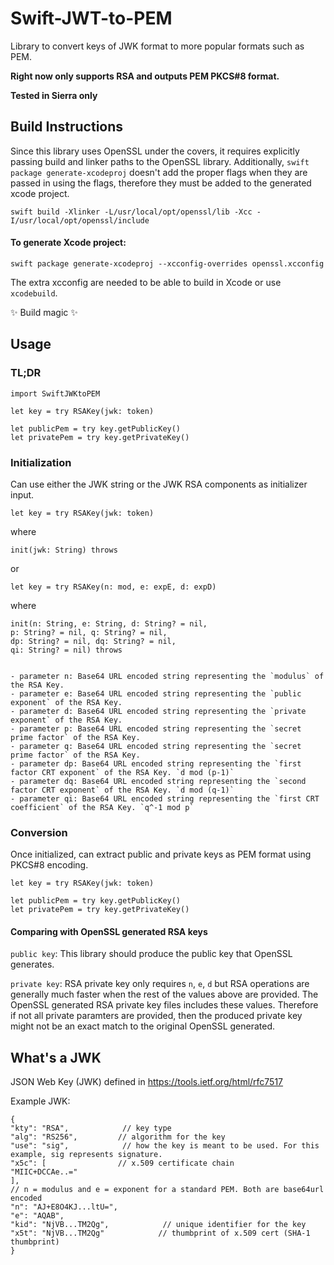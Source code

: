 # Swift-JWT-to-PEM

Library to convert keys of JWK format to more popular formats such as PEM.

**Right now only supports RSA and outputs PEM PKCS#8 format.**

**Tested in Sierra only**

## Build Instructions


Since this library uses OpenSSL under the covers, it requires explicitly passing build and linker paths to the OpenSSL library. Additionally, `swift package generate-xcodeproj` doesn't add the proper flags when they are passed in using the flags, therefore they must be added to the generated xcode project.
```
swift build -Xlinker -L/usr/local/opt/openssl/lib -Xcc -I/usr/local/opt/openssl/include
```
#### To generate Xcode project:
```
swift package generate-xcodeproj --xcconfig-overrides openssl.xcconfig
```
The extra xcconfig are needed to be able to build in Xcode or use `xcodebuild`.

✨ Build magic ✨


## Usage

### TL;DR
```
import SwiftJWKtoPEM

let key = try RSAKey(jwk: token)

let publicPem = try key.getPublicKey()
let privatePem = try key.getPrivateKey()
```

### Initialization
Can use either the JWK string or the JWK RSA components as initializer input.

```
let key = try RSAKey(jwk: token)
```
where
```
init(jwk: String) throws
```
or
```
let key = try RSAKey(n: mod, e: expE, d: expD)
```
where
```
init(n: String, e: String, d: String? = nil,
p: String? = nil, q: String? = nil,
dp: String? = nil, dq: String? = nil,
qi: String? = nil) throws


- parameter n: Base64 URL encoded string representing the `modulus` of the RSA Key.
- parameter e: Base64 URL encoded string representing the `public exponent` of the RSA Key.
- parameter d: Base64 URL encoded string representing the `private exponent` of the RSA Key.
- parameter p: Base64 URL encoded string representing the `secret prime factor` of the RSA Key.
- parameter q: Base64 URL encoded string representing the `secret prime factor` of the RSA Key.
- parameter dp: Base64 URL encoded string representing the `first factor CRT exponent` of the RSA Key. `d mod (p-1)`
- parameter dq: Base64 URL encoded string representing the `second factor CRT exponent` of the RSA Key. `d mod (q-1)`
- parameter qi: Base64 URL encoded string representing the `first CRT coefficient` of the RSA Key. `q^-1 mod p`
```

### Conversion
Once initialized, can extract public and private keys as PEM format using PKCS#8 encoding.
```
let key = try RSAKey(jwk: token)

let publicPem = try key.getPublicKey()
let privatePem = try key.getPrivateKey()
```

#### Comparing with OpenSSL generated RSA keys

`public key`: This library should produce the public key that OpenSSL generates.

`private key`: RSA private key only requires `n`, `e`, `d` but RSA operations are generally much faster when the rest of the values above are provided. The OpenSSL generated RSA private key files includes these values. Therefore if not all private paramters are provided, then the produced private key might not be an exact match to the original OpenSSL generated.


## What's a JWK

JSON Web Key (JWK) defined in https://tools.ietf.org/html/rfc7517

Example JWK:

```
{
"kty": "RSA",            // key type
"alg": "RS256",         // algorithm for the key
"use": "sig",            // how the key is meant to be used. For this example, sig represents signature.
"x5c": [                // x.509 certificate chain
"MIIC+DCCAe..="
],
// n = modulus and e = exponent for a standard PEM. Both are base64url encoded
"n": "AJ+E8O4KJ...ltU=",
"e": "AQAB",
"kid": "NjVB...TM2Qg",            // unique identifier for the key
"x5t": "NjVB...TM2Qg"            // thumbprint of x.509 cert (SHA-1 thumbprint)
}
```
